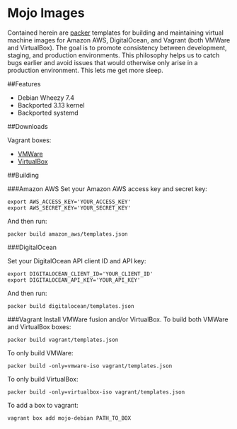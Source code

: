 Mojo Images 
===========
Contained herein are [packer](http://www.packer.io/) templates for building and maintaining virtual machine images for Amazon AWS, DigitalOcean, and Vagrant (both VMWare and VirtualBox). The goal is to promote consistency between development, staging, and production environments. This philosophy helps us to catch bugs earlier and avoid issues that would otherwise only arise in a production environment. This lets me get more sleep.


##Features
- Debian Wheezy 7.4
- Backported 3.13 kernel
- Backported systemd

##Downloads

Vagrant boxes:

- [VMWare](http://mojo-boxes.s3.amazonaws.com/mojo-debian-vagrant-vmware-201404281607.box)
- [VirtualBox](http://mojo-boxes.s3.amazonaws.com/mojo-debian-vagrant-virtualbox-201404281607.box)

##Building

###Amazon AWS
Set your Amazon AWS access key and secret key:

	export AWS_ACCESS_KEY='YOUR_ACCESS_KEY'
	export AWS_SECRET_KEY='YOUR_SECRET_KEY'

And then run:

	packer build amazon_aws/templates.json

###DigitalOcean

Set your DigitalOcean API client ID and API key:

	export DIGITALOCEAN_CLIENT_ID='YOUR_CLIENT_ID'
	export DIGITALOCEAN_API_KEY='YOUR_API_KEY'

And then run:

	packer build digitalocean/templates.json
	
###Vagrant
Install VMWare fusion and/or VirtualBox. To build both VMWare and VirtualBox boxes:

	packer build vagrant/templates.json

To only build VMWare:

	packer build -only=vmware-iso vagrant/templates.json
	
To only build VirtualBox:

	packer build -only=virtualbox-iso vagrant/templates.json
	
To add a box to vagrant:

	vagrant box add mojo-debian PATH_TO_BOX
